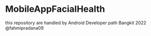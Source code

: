 # MobileAppFacialHealth
this repository are handled by Android Developer path Bangkit 2022
@fahmipradana09
